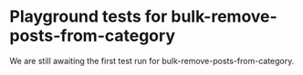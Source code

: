 # Playground tests for bulk-remove-posts-from-category
We are still awaiting the first test run for bulk-remove-posts-from-category.
